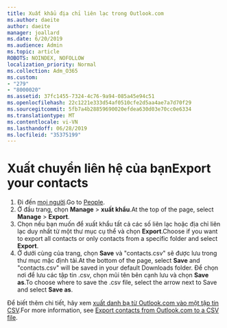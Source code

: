 ```yaml
---
title: Xuất khẩu địa chỉ liên lạc trong Outlook.com
ms.author: daeite
author: daeite
manager: joallard
ms.date: 6/20/2019
ms.audience: Admin
ms.topic: article
ROBOTS: NOINDEX, NOFOLLOW
localization_priority: Normal
ms.collection: Adm_O365
ms.custom:
- "279"
- "8000020"
ms.assetid: 37fc1455-7324-4c76-9a94-085a45e94c51
ms.openlocfilehash: 22c1221e333d54af0510cfe2d5aa4ae7a7d70f29
ms.sourcegitcommit: 5fb7a4b28859690020efdea630d03e70cc0e6334
ms.translationtype: MT
ms.contentlocale: vi-VN
ms.lasthandoff: 06/28/2019
ms.locfileid: "35375199"
---
```

# <a name="export-your-contacts"></a><span data-ttu-id="6f4ca-102">Xuất chuyển liên hệ của bạn</span><span class="sxs-lookup"><span data-stu-id="6f4ca-102">Export your contacts</span></span>

1. <span data-ttu-id="6f4ca-103">Đi đến [mọi người](https://outlook.live.com/people/).</span><span class="sxs-lookup"><span data-stu-id="6f4ca-103">Go to [People](https://outlook.live.com/people/).</span></span>
2. <span data-ttu-id="6f4ca-104">Ở đầu trang, chọn **Manage** \> **xuất khẩu**.</span><span class="sxs-lookup"><span data-stu-id="6f4ca-104">At the top of the page, select **Manage** \> **Export**.</span></span>
3. <span data-ttu-id="6f4ca-105">Chọn nếu bạn muốn để xuất khẩu tất cả các số liên lạc hoặc địa chỉ liên lạc duy nhất từ một thư mục cụ thể và chọn **Export**.</span><span class="sxs-lookup"><span data-stu-id="6f4ca-105">Choose if you want to export all contacts or only contacts from a specific folder and select **Export**.</span></span>
4. <span data-ttu-id="6f4ca-106">Ở dưới cùng của trang, chọn **Save** và "contacts.csv" sẽ được lưu trong thư mục mặc định tải.</span><span class="sxs-lookup"><span data-stu-id="6f4ca-106">At the bottom of the page, select **Save** and "contacts.csv" will be saved in your default Downloads folder.</span></span> <span data-ttu-id="6f4ca-107">Để chọn nơi để lưu các tập tin .csv, chọn mũi tên bên cạnh lưu và chọn **Save as**.</span><span class="sxs-lookup"><span data-stu-id="6f4ca-107">To choose where to save the .csv file, select the arrow next to Save and select **Save as**.</span></span>

<span data-ttu-id="6f4ca-108">Để biết thêm chi tiết, hãy xem [xuất danh bạ từ Outlook.com vào một tập tin CSV](https://support.office.com/article/578cca22-3550-4c73-b3f0-9978cfeac83f?wt.mc_id=Office_Outlook_com_Alchemy).</span><span class="sxs-lookup"><span data-stu-id="6f4ca-108">For more information, see [Export contacts from Outlook.com to a CSV file](https://support.office.com/article/578cca22-3550-4c73-b3f0-9978cfeac83f?wt.mc_id=Office_Outlook_com_Alchemy).</span></span>